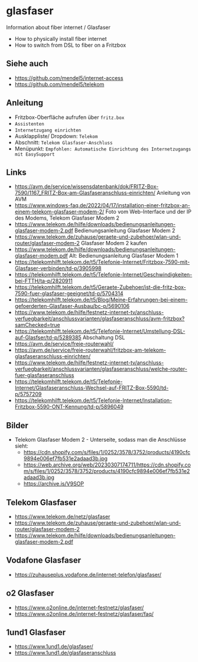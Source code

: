 # glasfaser
Information about fiber internet / Glasfaser
- How to physically install fiber internet
- How to switch from DSL to fiber on a Fritzbox

## Siehe auch
- https://github.com/mendel5/internet-access
- https://github.com/mendel5/telekom

## Anleitung
- Fritzbox-Oberfläche aufrufen über `fritz.box`
- `Assistenten`
- `Internetzugang einrichten`
- Ausklappliste/ Dropdown: `Telekom`
- Abschnitt: `Telekom Glasfaser-Anschluss`
- Menüpunkt: `Empfohlen: Automatische Einrichtung des Internetzugangs mit EasySupport`

## Links
- https://avm.de/service/wissensdatenbank/dok/FRITZ-Box-7590/1167_FRITZ-Box-am-Glasfaseranschluss-einrichten/ Anleitung von AVM
- https://www.windows-faq.de/2022/04/17/installation-einer-fritzbox-an-einem-telekom-glasfaser-modem-2/ Foto vom Web-Interface und der IP des Modems, Telekom Glasfaser Modem 2
- https://www.telekom.de/hilfe/downloads/bedienungsanleitungen-glasfaser-modem-2.pdf Bedienungsanleitung Glasfaser Modem 2
- https://www.telekom.de/zuhause/geraete-und-zubehoer/wlan-und-router/glasfaser-modem-2 Glasfaser Modem 2 kaufen
- https://www.telekom.de/hilfe/downloads/bedienungsanleitungen-glasfaser-modem.pdf Alt: Bedienungsanleitung Glasfaser Modem 1
- https://telekomhilft.telekom.de/t5/Telefonie-Internet/Fritzbox-7590-mit-Glasfaser-verbinden/td-p/3905998
- https://telekomhilft.telekom.de/t5/Telefonie-Internet/Geschwindigkeiten-bei-FTTH/ta-p/2820911
- https://telekomhilft.telekom.de/t5/Geraete-Zubehoer/ist-die-fritz-box-7590-fuer-glasfaser-geeignet/td-p/5704314
- https://telekomhilft.telekom.de/t5/Blog/Meine-Erfahrungen-bei-einem-gefoerderten-Glasfaser-Ausbau/bc-p/5690106
- https://www.telekom.de/hilfe/festnetz-internet-tv/anschluss-verfuegbarkeit/anschlussvarianten/glasfaseranschluss/avm-fritzbox?samChecked=true
- https://telekomhilft.telekom.de/t5/Telefonie-Internet/Umstellung-DSL-auf-Glasfser/td-p/5289385 Abschaltung DSL
- https://avm.de/service/freie-routerwahl/
- https://avm.de/service/freie-routerwahl/fritzbox-am-telekom-glasfaseranschluss-einrichten/
- https://www.telekom.de/hilfe/festnetz-internet-tv/anschluss-verfuegbarkeit/anschlussvarianten/glasfaseranschluss/welche-router-fuer-glasfaseranschluss
- https://telekomhilft.telekom.de/t5/Telefonie-Internet/Glasfaseranschluss-Wechsel-auf-FRITZ-Box-5590/td-p/5757209
- https://telekomhilft.telekom.de/t5/Telefonie-Internet/Installation-Fritzbox-5590-ONT-Kennung/td-p/5896049

## Bilder
- Telekom Glasfaser Modem 2 - Unterseite, sodass man die Anschlüsse sieht:
  - https://cdn.shopify.com/s/files/1/0252/3578/3752/products/4190cfc9894e006ef7fb531e2adaad3b.jpg
  - https://web.archive.org/web/20230307174711/https://cdn.shopify.com/s/files/1/0252/3578/3752/products/4190cfc9894e006ef7fb531e2adaad3b.jpg
  - https://archive.is/V9SOP

## Telekom Glasfaser
- https://www.telekom.de/netz/glasfaser
- https://www.telekom.de/zuhause/geraete-und-zubehoer/wlan-und-router/glasfaser-modem-2
- https://www.telekom.de/hilfe/downloads/bedienungsanleitungen-glasfaser-modem-2.pdf

## Vodafone Glasfaser
- https://zuhauseplus.vodafone.de/internet-telefon/glasfaser/

## o2 Glasfaser
- https://www.o2online.de/internet-festnetz/glasfaser/
- https://www.o2online.de/internet-festnetz/glasfaser/faq/

## 1und1 Glasfaser
- https://www.1und1.de/glasfaser/
- https://www.1und1.de/glasfaseranschluss
